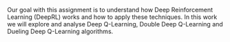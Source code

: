 Our goal with this assignment is to understand how Deep Reinforcement Learning (DeepRL)
works and how to apply these techniques. In this work we will explore and analyse Deep Q-Learning,
Double Deep Q-Learning and Dueling Deep Q-Learning algorithms.
